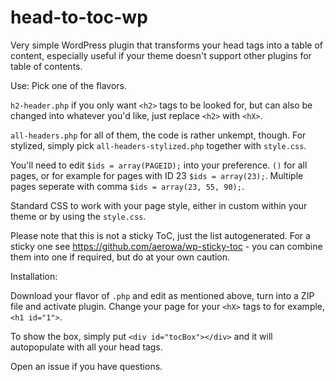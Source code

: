# head-to-toc-wp
Very simple WordPress plugin that transforms your head tags into a table of content, especially useful if your theme doesn't support other plugins for table of contents.


Use:
Pick one of the flavors.

`h2-header.php` if you only want `<h2>` tags to be looked for, but can also be changed into whatever you'd like, just replace `<h2>` with `<hX>`.

`all-headers.php` for all of them, the code is rather unkempt, though. For stylized, simply pick `all-headers-stylized.php` together with `style.css`.

You'll need to edit `$ids = array(PAGEID);` into your preference. `()` for all pages, or for example for pages with ID 23 `$ids = array(23);`. Multiple pages seperate with comma `$ids = array(23, 55, 90);`.

Standard CSS to work with your page style, either in custom within your theme or by using the `style.css`.

Please note that this is not a sticky ToC, just the list autogenerated. For a sticky one see https://github.com/aerowa/wp-sticky-toc - you can combine them into one if required, but do at your own caution.

Installation:

Download your flavor of `.php` and edit as mentioned above, turn into a ZIP file and activate plugin. Change your page for your `<hX>` tags to for example, `<h1 id="1">`. 

To show the box, simply put `<div id="tocBox"></div>` and it will autopopulate with all your head tags.

Open an issue if you have questions.
